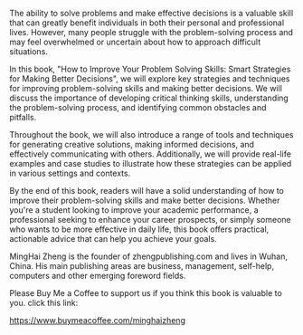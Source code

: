 

The ability to solve problems and make effective decisions is a valuable skill that can greatly benefit individuals in both their personal and professional lives. However, many people struggle with the problem-solving process and may feel overwhelmed or uncertain about how to approach difficult situations.

In this book, "How to Improve Your Problem Solving Skills: Smart Strategies for Making Better Decisions", we will explore key strategies and techniques for improving problem-solving skills and making better decisions. We will discuss the importance of developing critical thinking skills, understanding the problem-solving process, and identifying common obstacles and pitfalls.

Throughout the book, we will also introduce a range of tools and techniques for generating creative solutions, making informed decisions, and effectively communicating with others. Additionally, we will provide real-life examples and case studies to illustrate how these strategies can be applied in various settings and contexts.

By the end of this book, readers will have a solid understanding of how to improve their problem-solving skills and make better decisions. Whether you're a student looking to improve your academic performance, a professional seeking to enhance your career prospects, or simply someone who wants to be more effective in daily life, this book offers practical, actionable advice that can help you achieve your goals.

MingHai Zheng is the founder of zhengpublishing.com and lives in Wuhan, China. His main publishing areas are business, management, self-help, computers and other emerging foreword fields.

Please Buy Me a Coffee to support us if you think this book is valuable to you. click this link:

https://www.buymeacoffee.com/minghaizheng
